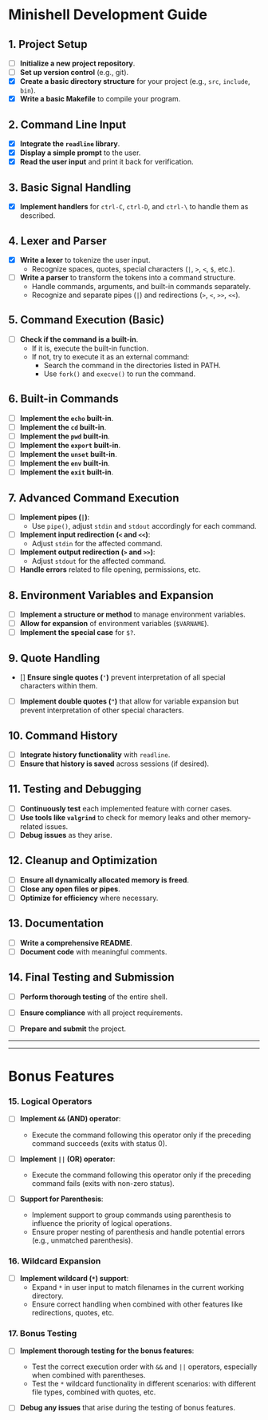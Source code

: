 # Minishell Development Guide

## 1. Project Setup
- [ ] **Initialize a new project repository**.
- [ ] **Set up version control** (e.g., git).
- [X] **Create a basic directory structure** for your project (e.g., `src`, `include`, `bin`).
- [X] **Write a basic Makefile** to compile your program.

## 2. Command Line Input
- [X] **Integrate the `readline` library**.
- [X] **Display a simple prompt** to the user.
- [X] **Read the user input** and print it back for verification.

## 3. Basic Signal Handling
- [X] **Implement handlers** for `ctrl-C`, `ctrl-D`, and `ctrl-\` to handle them as described.

## 4. Lexer and Parser
- [X] **Write a lexer** to tokenize the user input.
  - Recognize spaces, quotes, special characters (`|`, `>`, `<`, `$`, etc.).
- [ ] **Write a parser** to transform the tokens into a command structure.
  - Handle commands, arguments, and built-in commands separately.
  - Recognize and separate pipes (`|`) and redirections (`>`, `<`, `>>`, `<<`).

## 5. Command Execution (Basic)
- [ ] **Check if the command is a built-in**.
   - If it is, execute the built-in function.
   - If not, try to execute it as an external command:
     - Search the command in the directories listed in PATH.
     - Use `fork()` and `execve()` to run the command.

## 6. Built-in Commands
- [ ] **Implement the `echo` built-in**.
- [ ] **Implement the `cd` built-in**.
- [ ] **Implement the `pwd` built-in**.
- [ ] **Implement the `export` built-in**.
- [ ] **Implement the `unset` built-in**.
- [ ] **Implement the `env` built-in**.
- [ ] **Implement the `exit` built-in**.

## 7. Advanced Command Execution
- [ ] **Implement pipes (`|`)**:
   - Use `pipe()`, adjust `stdin` and `stdout` accordingly for each command.
- [ ] **Implement input redirection (`<` and `<<`)**:
   - Adjust `stdin` for the affected command.
- [ ] **Implement output redirection (`>` and `>>`)**:
   - Adjust `stdout` for the affected command.
- [ ] **Handle errors** related to file opening, permissions, etc.

## 8. Environment Variables and Expansion
- [ ] **Implement a structure or method** to manage environment variables.
- [ ] **Allow for expansion** of environment variables (`$VARNAME`).
- [ ] **Implement the special case** for `$?`.

## 9. Quote Handling
- [] **Ensure single quotes (`'`)** prevent interpretation of all special characters within them.
- [ ] **Implement double quotes (`"`)** that allow for variable expansion but prevent interpretation of other special characters.

## 10. Command History
- [ ] **Integrate history functionality** with `readline`.
- [ ] **Ensure that history is saved** across sessions (if desired).

## 11. Testing and Debugging
- [ ] **Continuously test** each implemented feature with corner cases.
- [ ] **Use tools like `valgrind`** to check for memory leaks and other memory-related issues.
- [ ] **Debug issues** as they arise.

## 12. Cleanup and Optimization
- [ ] **Ensure all dynamically allocated memory is freed**.
- [ ] **Close any open files or pipes**.
- [ ] **Optimize for efficiency** where necessary.

## 13. Documentation
- [ ] **Write a comprehensive README**.
- [ ] **Document code** with meaningful comments.

## 14. Final Testing and Submission
- [ ] **Perform thorough testing** of the entire shell.
- [ ] **Ensure compliance** with all project requirements.
- [ ] **Prepare and submit** the project.



---
---

# Bonus Features

### 15. Logical Operators

- [ ] **Implement `&&` (AND) operator**:
  - Execute the command following this operator only if the preceding command succeeds (exits with status 0).

- [ ] **Implement `||` (OR) operator**:
  - Execute the command following this operator only if the preceding command fails (exits with non-zero status).

- [ ] **Support for Parenthesis**:
  - Implement support to group commands using parenthesis to influence the priority of logical operations.
  - Ensure proper nesting of parenthesis and handle potential errors (e.g., unmatched parenthesis).

### 16. Wildcard Expansion

- [ ] **Implement wildcard (`*`) support**:
  - Expand `*` in user input to match filenames in the current working directory.
  - Ensure correct handling when combined with other features like redirections, quotes, etc.

### 17. Bonus Testing

- [ ] **Implement thorough testing for the bonus features**:
  - Test the correct execution order with `&&` and `||` operators, especially when combined with parentheses.
  - Test the `*` wildcard functionality in different scenarios: with different file types, combined with quotes, etc.

- [ ] **Debug any issues** that arise during the testing of bonus features.

